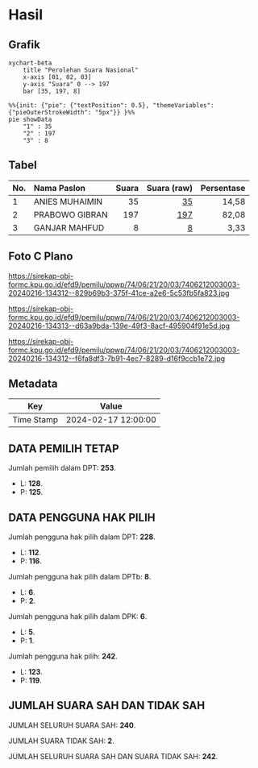 # Hasil

## Grafik

```mermaid
xychart-beta
    title "Perolehan Suara Nasional"
    x-axis [01, 02, 03]
    y-axis "Suara" 0 --> 197
    bar [35, 197, 8]
```

```mermaid
%%{init: {"pie": {"textPosition": 0.5}, "themeVariables": {"pieOuterStrokeWidth": "5px"}} }%%
pie showData
    "1" : 35
    "2" : 197
    "3" : 8
```

## Tabel

| No. | Nama Paslon    | Suara | Suara (raw) | Persentase |
|:--- |:-------------- | -----:| -----------:| ----------:|
| 1   | ANIES MUHAIMIN | 35    | [35][p-1]   | 14,58      |
| 2   | PRABOWO GIBRAN | 197   | [197][p-2]  | 82,08      |
| 3   | GANJAR MAHFUD  | 8     | [8][p-3]    | 3,33       |


[p-1]: https://github.com/gigit-pemilu/pemilu-2024/blob/main/pilpres/hitung-suara/sub/74-sulawesi-tenggara/sub/06-bombana/sub/21-lantari-jaya/sub/2003-langkowala/sub/003-tps/sub/paslon-1.txt
[p-2]: https://github.com/gigit-pemilu/pemilu-2024/blob/main/pilpres/hitung-suara/sub/74-sulawesi-tenggara/sub/06-bombana/sub/21-lantari-jaya/sub/2003-langkowala/sub/003-tps/sub/paslon-2.txt
[p-3]: https://github.com/gigit-pemilu/pemilu-2024/blob/main/pilpres/hitung-suara/sub/74-sulawesi-tenggara/sub/06-bombana/sub/21-lantari-jaya/sub/2003-langkowala/sub/003-tps/sub/paslon-3.txt

## Foto C Plano

https://sirekap-obj-formc.kpu.go.id/efd9/pemilu/ppwp/74/06/21/20/03/7406212003003-20240216-134312--829b69b3-375f-41ce-a2e6-5c53fb5fa823.jpg

https://sirekap-obj-formc.kpu.go.id/efd9/pemilu/ppwp/74/06/21/20/03/7406212003003-20240216-134313--d63a9bda-139e-49f3-8acf-495904f91e5d.jpg

https://sirekap-obj-formc.kpu.go.id/efd9/pemilu/ppwp/74/06/21/20/03/7406212003003-20240216-134312--f6fa8df3-7b91-4ec7-8289-d16f9ccb1e72.jpg


## Metadata

| Key        | Value               |
| ---------- | ------------------- |
| Time Stamp | 2024-02-17 12:00:00 |


## DATA PEMILIH TETAP

Jumlah pemilih dalam DPT: **253**.
 * L: **128**.
 * P: **125**.

## DATA PENGGUNA HAK PILIH

Jumlah pengguna hak pilih dalam DPT: **228**.
 * L: **112**.
 * P: **116**.

Jumlah pengguna hak pilih dalam DPTb: **8**.
 * L: **6**.
 * P: **2**.

Jumlah pengguna hak pilih dalam DPK: **6**.
 * L: **5**.
 * P: **1**.

Jumlah pengguna hak pilih: **242**.
 * L: **123**.
 * P: **119**.

## JUMLAH SUARA SAH DAN TIDAK SAH

JUMLAH SELURUH SUARA SAH: **240**.

JUMLAH SUARA TIDAK SAH: **2**.

JUMLAH SELURUH SUARA SAH DAN SUARA TIDAK SAH: **242**.


